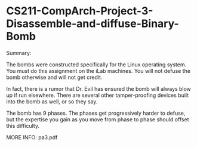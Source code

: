 # CS211-CompArch-Project-3-Disassemble-and-diffuse-Binary-Bomb

Summary:

The bombs were constructed specifically for the Linux operating system. You must do this assignment on the iLab machines. You will not defuse the bomb otherwise and will not get credit.

In fact, there is a rumor that Dr. Evil has ensured the bomb will always blow up if run elsewhere. There are several other tamper-proofing devices built into the bomb as well, or so they say.

The bomb has 9 phases. The phases get progressively harder to defuse, but the expertise you gain as you move from phase to phase should offset this difficulty. 

MORE INFO: pa3.pdf
